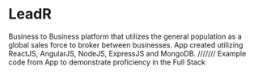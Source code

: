 # LeadR
Business to Business platform that utilizes the general population as a global sales force to broker between businesses. App created utilizing ReactJS, AngularJS, NodeJS, ExpressJS and MongoDB.
///////
Example code from App to demonstrate proficiency in the Full Stack
